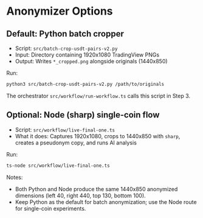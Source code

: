 # Anonymizer Options

## Default: Python batch cropper
- Script: `src/batch-crop-usdt-pairs-v2.py`
- Input: Directory containing 1920x1080 TradingView PNGs
- Output: Writes `*_cropped.png` alongside originals (1440x850)

Run:
```bash
python3 src/batch-crop-usdt-pairs-v2.py /path/to/originals
```

The orchestrator `src/workflow/run-workflow.ts` calls this script in Step 3.

## Optional: Node (sharp) single-coin flow
- Script: `src/workflow/live-final-one.ts`
- What it does: Captures 1920x1080, crops to 1440x850 with `sharp`, creates a pseudonym copy, and runs AI analysis

Run:
```bash
ts-node src/workflow/live-final-one.ts
```

Notes:
- Both Python and Node produce the same 1440x850 anonymized dimensions (left 40, right 440, top 130, bottom 100).
- Keep Python as the default for batch anonymization; use the Node route for single-coin experiments.
